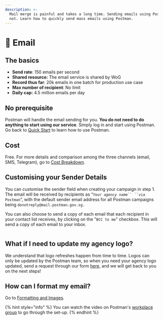 ```yaml
---
description: >-
  Mail merge is painful and takes a long time. Sending emails using Postman is
  not. Learn how to quickly send mass emails using Postman.
---
```


# 📧 Email

## The basics

* **Send rate**: 150 emails per second
* **Shared resource:** The email service is shared by WoG
* **Record thus far**: 20k emails in one batch for production use case
* **Max number of recipient**: No limit
* **Daily cap:** 4.5 million emails per day

## No prerequisite

Postman will handle the email sending for you. **You do not need to do anything to start using our service**. Simply log in and start using Postman. Go back to [Quick Start](https://guide.postman.gov.sg/campaign-guide/quick-start) to learn how to use Postman.

## Cost

Free. For more details and comparison among the three channels (email, SMS, Telegram), go to [Cost Breakdown](https://guide.postman.gov.sg/faqs/faq-sender/cost-breakdown).

## Customising your Sender Details

You can customise the sender field when creating your campaign in step 1. The email will be received by recipients as “_`Your agency name`_` `` ``via Postman `”, with the default sender email address for all Postman campaigns being `donotreply@mail.postman.gov.sg.`

You can also choose to send a copy of each email that each recipient in your contact list receives, by clicking on the "`BCC to me`" checkbox. This will send a copy of each email to your inbox.

<figure><img src="../../../.gitbook/assets/Screenshot 2023-01-11 at 11.58.46 AM.png" alt=""><figcaption></figcaption></figure>

## What if I need to update my agency logo?

We understand that logo refreshes happen from time to time. Logos can only be updated by the Postman team, so when you need your agency logo updated, send a request through our form [here](https://form.gov.sg/#!/62b19812ff209e00126f2c47), and we will get back to you on the next steps!

## How can I format my email?

Go to [Formatting and Images](https://guide.postman.gov.sg/campaign-guide/quick-start/email/format-bar).

{% hint style="info" %}
You can watch the video on Postman's [workplace group](https://onepublicservice.workplace.com/groups/postman.gov.sg/permalink/2722770121325355/) to go through the set-up.
{% endhint %}
